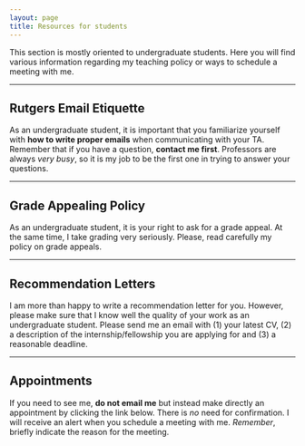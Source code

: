 ```yaml
---
layout: page
title: Resources for students
---
```


<p class="lead">
This section is mostly oriented to undergraduate students. Here you will find various information regarding my teaching policy or ways to schedule a meeting with me.
</p>

---


## Rutgers Email Etiquette
As an undergraduate student, it is important that you familiarize yourself with **how to write proper emails** when communicating with your TA. Remember that if you have a question, **contact me first**. Professors are always *very busy*, so it is my job to be the first one in trying to answer your questions.


<div>
    <a href="http://uhr.rutgers.edu/sites/default/files/userfiles/RU_Toolkit-E-mail_Etiquette.pdf"><i class="fa fa-external-link fa-2x" style="color:#d21034"></i></a>
    <a href="mailto:hector.bahamonde@rutgers.edu"><i class="fa fa-envelope fa-2x" style="color:#d21034"></i></a>
</div>


---

## Grade Appealing Policy
As an undergraduate student, it is your right to ask for a grade appeal. At the same time, I take grading very seriously. Please, read carefully my policy on grade appeals.


<div>
    <a href="/resources/ReGrade_Policy.pdf"><i class="fa fa-file-pdf-o fa-2x" style="color:#d21034"></i></a>
</div>


---

## Recommendation Letters
I am more than happy to write a recommendation letter for you. However, please make sure that I know well the quality of your work as an undergraduate student. Please send me an email with (1) your latest CV, (2) a description of the internship/fellowship you are applying for and (3) a reasonable deadline.

<div>
    <a href="mailto:hector.bahamonde@rutgers.edu"><i class="fa fa-envelope fa-2x" style="color:#d21034"></i></a>
</div>



---

## Appointments
If you need to see me, **do not email me** but instead make directly an appointment by clicking the link below. There is *no* need for confirmation. I will receive an alert when you schedule a meeting with me. *Remember*, briefly indicate the reason for the meeting.

<div>
    <a href="https://calendly.com/bahamonde/officehours"><i class="fa fa-calendar-check-o fa-2x" style="color:#d21034"></i></a>
</div>



